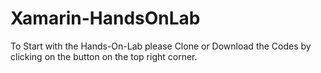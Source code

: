 # Xamarin-HandsOnLab

To Start with the Hands-On-Lab please Clone or Download the Codes by clicking on the button on the top right corner.
